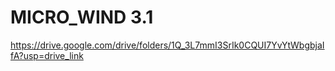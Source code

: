 # MICRO_WIND 3.1

https://drive.google.com/drive/folders/1Q_3L7mmI3SrIk0CQUI7YvYtWbgbjaIfA?usp=drive_link
